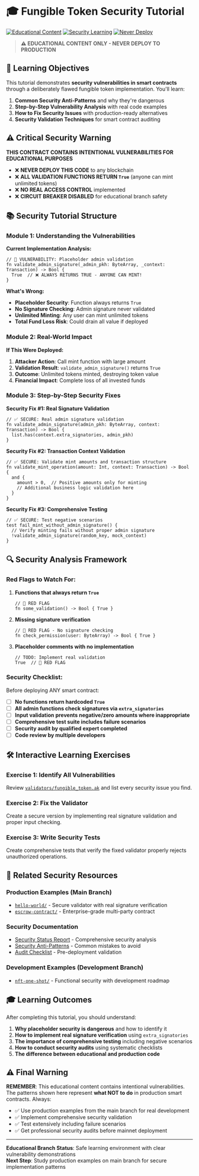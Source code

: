 # 🎓 Fungible Token Security Tutorial

[![Educational Content](https://img.shields.io/badge/Branch-Educational-red.svg)](../../../BRANCH_STRATEGY.md) [![Security Learning](https://img.shields.io/badge/Purpose-Security%20Education-red.svg)](../../../SECURITY_STATUS.md) [![Never Deploy](https://img.shields.io/badge/Deployment-NEVER%20DEPLOY-red.svg)](../../../SECURITY_STATUS.md)

> **⚠️ EDUCATIONAL CONTENT ONLY - NEVER DEPLOY TO PRODUCTION**

## 🎯 Learning Objectives

This tutorial demonstrates **security vulnerabilities in smart contracts** through a deliberately flawed fungible token implementation. You'll learn:

1. **Common Security Anti-Patterns** and why they're dangerous
2. **Step-by-Step Vulnerability Analysis** with real code examples
3. **How to Fix Security Issues** with production-ready alternatives
4. **Security Validation Techniques** for smart contract auditing

## ⚠️ Critical Security Warning

**THIS CONTRACT CONTAINS INTENTIONAL VULNERABILITIES FOR EDUCATIONAL PURPOSES**

- ❌ **NEVER DEPLOY THIS CODE** to any blockchain
- ❌ **ALL VALIDATION FUNCTIONS RETURN `True`** (anyone can mint unlimited tokens)
- ❌ **NO REAL ACCESS CONTROL** implemented
- ❌ **CIRCUIT BREAKER DISABLED** for educational branch safety

## 📚 Security Tutorial Structure

### **Module 1: Understanding the Vulnerabilities**

**Current Implementation Analysis:**
```aiken
// 🚨 VULNERABILITY: Placeholder admin validation
fn validate_admin_signature(_admin_pkh: ByteArray, _context: Transaction) -> Bool {
  True  // ❌ ALWAYS RETURNS TRUE - ANYONE CAN MINT!
}
```

**What's Wrong:**
- **Placeholder Security**: Function always returns `True`
- **No Signature Checking**: Admin signature never validated
- **Unlimited Minting**: Any user can mint unlimited tokens
- **Total Fund Loss Risk**: Could drain all value if deployed

### **Module 2: Real-World Impact**

**If This Were Deployed:**
1. **Attacker Action**: Call mint function with large amount
2. **Validation Result**: `validate_admin_signature()` returns `True`
3. **Outcome**: Unlimited tokens minted, destroying token value
4. **Financial Impact**: Complete loss of all invested funds

### **Module 3: Step-by-Step Security Fixes**

**Security Fix #1: Real Signature Validation**
```aiken
// ✅ SECURE: Real admin signature validation
fn validate_admin_signature(admin_pkh: ByteArray, context: Transaction) -> Bool {
  list.has(context.extra_signatories, admin_pkh)
}
```

**Security Fix #2: Transaction Context Validation**
```aiken
// ✅ SECURE: Validate mint amounts and transaction structure
fn validate_mint_operation(amount: Int, context: Transaction) -> Bool {
  and {
    amount > 0,  // Positive amounts only for minting
    // Additional business logic validation here
  }
}
```

**Security Fix #3: Comprehensive Testing**
```aiken
// ✅ SECURE: Test negative scenarios
test fail_mint_without_admin_signature() {
  // Verify minting fails without proper admin signature
  !validate_admin_signature(random_key, mock_context)
}
```

## 🔍 Security Analysis Framework

### **Red Flags to Watch For:**

1. **Functions that always return `True`**
   ```aiken
   // 🚨 RED FLAG
   fn some_validation() -> Bool { True }
   ```

2. **Missing signature verification**
   ```aiken
   // 🚨 RED FLAG - No signature checking
   fn check_permission(user: ByteArray) -> Bool { True }
   ```

3. **Placeholder comments with no implementation**
   ```aiken
   // TODO: Implement real validation
   True  // 🚨 RED FLAG
   ```

### **Security Checklist:**

Before deploying ANY smart contract:

- [ ] **No functions return hardcoded `True`**
- [ ] **All admin functions check signatures via `extra_signatories`**
- [ ] **Input validation prevents negative/zero amounts where inappropriate**
- [ ] **Comprehensive test suite includes failure scenarios**
- [ ] **Security audit by qualified expert completed**
- [ ] **Code review by multiple developers**

## 🛠️ Interactive Learning Exercises

### **Exercise 1: Identify All Vulnerabilities**
Review [`validators/fungible_token.ak`](validators/fungible_token.ak) and list every security issue you find.

### **Exercise 2: Fix the Validator**
Create a secure version by implementing real signature validation and proper input checking.

### **Exercise 3: Write Security Tests**
Create comprehensive tests that verify the fixed validator properly rejects unauthorized operations.

## 📖 Related Security Resources

### **Production Examples (Main Branch)**
- [`hello-world/`](../../hello-world/) - Secure validator with real signature verification
- [`escrow-contract/`](../../escrow-contract/) - Enterprise-grade multi-party contract

### **Security Documentation**
- [Security Status Report](../../../SECURITY_STATUS.md) - Comprehensive security analysis
- [Security Anti-Patterns](../../../docs/security/anti-patterns.md) - Common mistakes to avoid
- [Audit Checklist](../../../docs/security/audit-checklist.md) - Pre-deployment validation

### **Development Examples (Development Branch)**
- [`nft-one-shot/`](../../nft-one-shot/) - Functional security with development roadmap

## 🎓 Learning Outcomes

After completing this tutorial, you should understand:

1. **Why placeholder security is dangerous** and how to identify it
2. **How to implement real signature verification** using `extra_signatories`
3. **The importance of comprehensive testing** including negative scenarios
4. **How to conduct security audits** using systematic checklists
5. **The difference between educational and production code**

## ⚠️ Final Warning

**REMEMBER**: This educational content contains intentional vulnerabilities. The patterns shown here represent **what NOT to do** in production smart contracts. Always:

- ✅ Use production examples from the main branch for real development
- ✅ Implement comprehensive security validation
- ✅ Test extensively including failure scenarios  
- ✅ Get professional security audits before mainnet deployment

---

**Educational Branch Status**: Safe learning environment with clear vulnerability demonstrations  
**Next Step**: Study production examples on main branch for secure implementation patterns